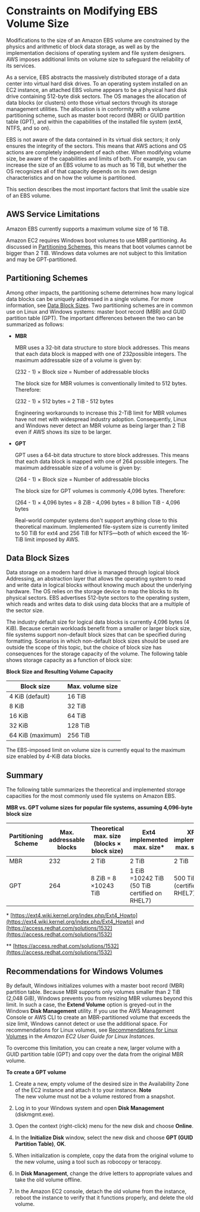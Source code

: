 # Constraints on Modifying EBS Volume Size<a name="volume_constraints"></a>

Modifications to the size of an Amazon EBS volume are constrained by the physics and arithmetic of block data storage, as well as by the implementation decisions of operating system and file system designers\. AWS imposes additional limits on volume size to safeguard the reliability of its services\. 

As a service, EBS abstracts the massively distributed storage of a data center into virtual hard disk drives\. To an operating system installed on an EC2 instance, an attached EBS volume appears to be a physical hard disk drive containing 512\-byte disk sectors\. The OS manages the allocation of data blocks \(or clusters\) onto those virtual sectors through its storage management utilities\. The allocation is in conformity with a volume partitioning scheme, such as master boot record \(MBR\) or GUID partition table \(GPT\), and within the capabilities of the installed file system \(ext4, NTFS, and so on\)\. 

EBS is not aware of the data contained in its virtual disk sectors; it only ensures the integrity of the sectors\. This means that AWS actions and OS actions are completely independent of each other\. When modifying volume size, be aware of the capabilities and limits of both\. For example, you can increase the size of an EBS volume to as much as 16 TiB, but whether the OS recognizes all of that capacity depends on its own design characteristics and on how the volume is partitioned\.

This section describes the most important factors that limit the usable size of an EBS volume\.

## AWS Service Limitations<a name="aws_limits"></a>

Amazon EBS currently supports a maximum volume size of 16 TiB\. 

Amazon EC2 requires Windows boot volumes to use MBR partitioning\. As discussed in [Partitioning Schemes](#partitioning), this means that boot volumes cannot be bigger than 2 TiB\. Windows data volumes are not subject to this limitation and may be GPT\-partitioned\. 

## Partitioning Schemes<a name="partitioning"></a>

Among other impacts, the partitioning scheme determines how many logical data blocks can be uniquely addressed in a single volume\. For more information, see [Data Block Sizes](#block_size)\. Two partitioning schemes are in common use on Linux and Windows systems: master boot record \(MBR\) and GUID partition table \(GPT\)\. The important differences between the two can be summarized as follows:
+ **MBR**

  MBR uses a 32\-bit data structure to store block addresses\. This means that each data block is mapped with one of 232possible integers\. The maximum addressable size of a volume is given by: 

  \(232 \- 1\) × Block size = Number of addressable blocks

  The block size for MBR volumes is conventionally limited to 512 bytes\. Therefore:

   \(232 \- 1\) × 512 bytes = 2 TiB \- 512 bytes

  Engineering workarounds to increase this 2\-TiB limit for MBR volumes have not met with widespread industry adoption\. Consequently, Linux and Windows never detect an MBR volume as being larger than 2 TiB even if AWS shows its size to be larger\. 
+ **GPT**

  GPT uses a 64\-bit data structure to store block addresses\. This means that each data block is mapped with one of 264 possible integers\. The maximum addressable size of a volume is given by:

  \(264 \- 1\) × Block size = Number of addressable blocks

   The block size for GPT volumes is commonly 4,096 bytes\. Therefore:

   \(264 \- 1\) × 4,096 bytes = 8 ZiB \- 4,096 bytes = 8 billion TiB \- 4,096 bytes

  Real\-world computer systems don't support anything close to this theoretical maximum\. Implemented file\-system size is currently limited to 50 TiB for ext4 and 256 TiB for NTFS—both of which exceed the 16\-TiB limit imposed by AWS\.

## Data Block Sizes<a name="block_size"></a>

Data storage on a modern hard drive is managed through logical block Addressing, an abstraction layer that allows the operating system to read and write data in logical blocks without knowing much about the underlying hardware\. The OS relies on the storage device to map the blocks to its physical sectors\. EBS advertises 512\-byte sectors to the operating system, which reads and writes data to disk using data blocks that are a multiple of the sector size\. 

The industry default size for logical data blocks is currently 4,096 bytes \(4 KiB\)\. Because certain workloads benefit from a smaller or larger block size, file systems support non\-default block sizes that can be specified during formatting\. Scenarios in which non\-default block sizes should be used are outside the scope of this topic, but the choice of block size has consequences for the storage capacity of the volume\. The following table shows storage capacity as a function of block size:


**Block Size and Resulting Volume Capacity**  

| Block size | Max\. volume size | 
| --- | --- | 
| 4 KiB \(default\) | 16 TiB | 
| 8 KiB | 32 TiB | 
| 16 KiB | 64 TiB | 
| 32 KiB | 128 TiB | 
| 64 KiB \(maximum\) | 256 TiB | 

The EBS\-imposed limit on volume size is currently equal to the maximum size enabled by 4\-KiB data blocks\.

## Summary<a name="summary"></a>

The following table summarizes the theoretical and implemented storage capacities for the most commonly used file systems on Amazon EBS\. 


**MBR vs\. GPT volume sizes for popular file systems, assuming 4,096\-byte block size**  

| Partitioning Scheme | Max\. addressable blocks  | Theoretical max\. size \(blocks × block size\) | Ext4 implemented max\. size\* | XFS implemented max\. size\*\* | NTFS implemented max\. size | Max\. supported by EBS | 
| --- | --- | --- | --- | --- | --- | --- | 
| MBR | 232 | 2 TiB | 2 TiB | 2 TiB | 2 TiB | 2 TiB | 
| GPT | 264 | 8 ZiB = 8 ×10243 TiB | 1 EiB =10242 TiB \(50 TiB certified on RHEL7\) |  500 TiB \(certified on RHEL7\)  | 256 TiB | 16 TiB | 

\* [https://ext4.wiki.kernel.org/index.php/Ext4_Howto](https://ext4.wiki.kernel.org/index.php/Ext4_Howto) and [https://access.redhat.com/solutions/1532](https://access.redhat.com/solutions/1532)

\*\* [https://access.redhat.com/solutions/1532](https://access.redhat.com/solutions/1532)

## Recommendations for Windows Volumes<a name="window-volumes"></a>

By default, Windows initializes volumes with a master boot record \(MBR\) partition table\. Because MBR supports only volumes smaller than 2 TiB \(2,048 GiB\), Windows prevents you from resizing MBR volumes beyond this limit\. In such a case, the **Extend Volume** option is greyed\-out in the Windows **Disk Management** utility\. If you use the AWS Management Console or AWS CLI to create an MBR\-partitioned volume that exceeds the size limit, Windows cannot detect or use the additional space\. For recommendations for Linux volumes, see [Recommendations for Linux Volumes](http://docs.aws.amazon.com/AWSEC2/latest/UserGuide/volume_constraints.html) in the *Amazon EC2 User Guide for Linux Instances*\.

To overcome this limitation, you can create a new, larger volume with a GUID partition table \(GPT\) and copy over the data from the original MBR volume\. 

**To create a GPT volume**

1. Create a new, empty volume of the desired size in the Availability Zone of the EC2 instance and attach it to your instance\. 
**Note**  
The new volume must not be a volume restored from a snapshot\.

1. Log in to your Windows system and open **Disk Management** \(diskmgmt\.exe\)\. 

1. Open the context \(right\-click\) menu for the new disk and choose **Online**\.

1. In the **Initialize Disk** window, select the new disk and choose **GPT \(GUID Partition Table\)**, **OK**\.

1. When initialization is complete, copy the data from the original volume to the new volume, using a tool such as robocopy or teracopy\.

1. In **Disk Management**, change the drive letters to appropriate values and take the old volume offline\.

1. In the Amazon EC2 console, detach the old volume from the instance, reboot the instance to verify that it functions properly, and delete the old volume\.